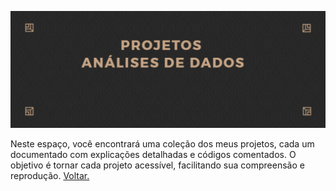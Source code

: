 ![](https://github.com/DuduTrindade/Portifolio/blob/main/Projetos/img/IMG01.jpg)

Neste espaço, você encontrará uma coleção dos meus projetos, cada um documentado com explicações detalhadas e códigos comentados. 
O objetivo é tornar cada projeto acessível, facilitando sua compreensão e reprodução. <a href="https://github.com/DuduTrindade/Portifolio?tab=readme-ov-file#-projetos">Voltar. </a>






